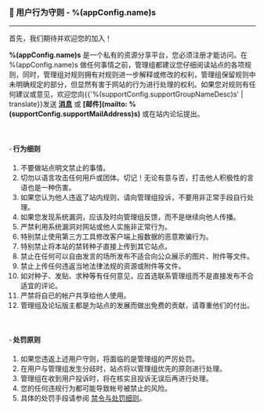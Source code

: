 ### :orange_book: 用户行为守则 - %(appConfig.name)s
---
首先，我们期待并欢迎您的加入！

**%(appConfig.name)s** 是一个私有的资源分享平台，您必须注册才能访问。在 %(appConfig.name)s 做任何事情之前，管理组都建议您仔细阅读站点的各项规则，同时，管理组对规则拥有对规则进一步解释或修改的权利，管理组保留规则中未明确规定的部分，但显然有害于网站的行为进行处理的权利。如果您对规则有任何建议或意见，欢迎您向{{'%(supportConfig.supportGroupNameDesc)s' | translate}}发送 **[消息](/messages/send?to=%(supportConfig.supportGroupName)s)** 或 **[邮件](mailto: %(supportConfig.supportMailAddress)s)** 或在站内论坛提出。

&emsp;

#### :white_small_square: 行为细则

1. 不要做站点明文禁止的事情。
1. 切勿以语言攻击任何用戶或团体。切记！无论有意与否，打击他人积极性的言语也是一种伤害。
1. 如果您认为他人违返了站内规则，请向管理组投诉，不要用非正常手段自行处理。
1. 如果您发现系统漏洞，应该及时向管理组反馈，而不是继续向他人传播。
1. 严禁利用系统漏洞对网站或他人实施非正常行为。
1. 特别禁止使用第三方工具修改客户端上报数据的恶意欺骗行为。
1. 特别禁止将本站的禁转种子直接上传到其它站点。
1. 禁止在任何可以自由发言的场所发布不适合向公众展示的图片、附件等文件。
1. 禁止上传任何违返当地法律法规的资源或附件等文件。
1. 如对种子、发贴、求种等有任何意见，应首选联系管理组而不是直接发布不合适宜的评论。
1. 严禁将自已的帐户共享给他人使用。
1. 管理组及论坛版主都是为站点的发展而做出免费的贡献，请尊重他们的付出。

&emsp;

#### :white_small_square: 处罚原则

1. 如果您违返上述用户守则，将面临的是管理组的严厉处罚。
1. 在用户与管理组发生分歧时，站点将以管理组优先的原则进行处理。
1. 管理组在收到用户投诉时，将在核实且投诉无误后再进行处理。
1. 您的任何违规行为都可能导致帐号被禁止的风险。
1. 具体的处罚手段请参阅 [禁令与处罚细则](/about/manual/forbidRules)。
